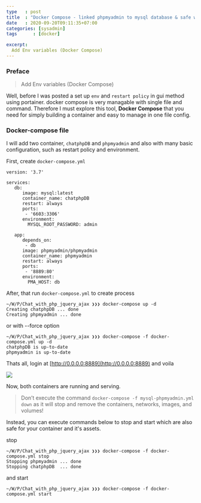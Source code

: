 ```yaml
---
type   : post
title  : "Docker Compose - linked phpmyadmin to mysql database & safe way to stop container"
date   : 2020-09-20T09:11:35+07:00
categories: [sysadmin]
tags      : [docker]

excerpt:
  Add Env variables (Docker Compose)
---
```


### Preface
>Add Env variables (Docker Compose)

Well, before I was posted a set up ```env``` and ```restart policy``` in gui method using portainer. docker compose is very managable with single file and command. Therefore I must explore this tool, **Docker Compose**  that you need for simply building a container and easy to manage in one file config.

### Docker-compose file
I will add two container, ```chatphpDB```  and ```phpmyadmin```  and also with many basic configuration, such as restart policy and environment.

First, create ```docker-compose.yml```

```
version: '3.7'

services:
   db:
      image: mysql:latest
      container_name: chatphpDB
      restart: always
      ports:
       - '6603:3306'
      environment:
        MYSQL_ROOT_PASSWORD: admin

   app:
      depends_on:
       - db
      image: phpmyadmin/phpmyadmin
      container_name: phpmyadmin
      restart: always
      ports:
       - '8889:80'
      environment:
        PMA_HOST: db
```

After, that run ```docker-compose.yml``` to create process

    ~/W/P/Chat_with_php_jquery_ajax ❯❯❯ docker-compose up -d
    Creating chatphpDB ... done
    Creating phpmyadmin ... done

or with --force option

    ~/W/P/Chat_with_php_jquery_ajax ❯❯❯ docker-compose -f docker-compose.yml up -d
    chatphpDB is up-to-date
    phpmyadmin is up-to-date

Thats all, login at [http://0.0.0.0:8889](http://0.0.0.0:8889) and voila

![](https://res.cloudinary.com/bimagv/image/upload/v1608740031/2020-09/2020-09-20-docker-linked-phpmyadmin-to-mysql-database-with-docker-composer.png)

Now, both containers are running and serving.

>Don’t execute the command ```docker-compose -f mysql-phpmyadmin.yml down``` as it will stop and remove the containers, networks, images, and volumes!

Instead, you can execute commands below to stop and start which are also safe for your container and it's assets.

stop

    ~/W/P/Chat_with_php_jquery_ajax ❯❯❯ docker-compose -f docker-compose.yml stop
    Stopping phpmyadmin ... done
    Stopping chatphpDB  ... done

and start

    ~/W/P/Chat_with_php_jquery_ajax ❯❯❯ docker-compose -f docker-compose.yml start
